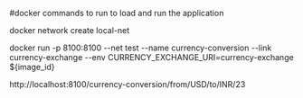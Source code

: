 #docker commands to run to load and run the application

docker network create local-net


docker run -p 8100:8100 --net test --name currency-conversion --link currency-exchange --env CURRENCY_EXCHANGE_URI=currency-exchange  ${image_id}

http://localhost:8100/currency-conversion/from/USD/to/INR/23
